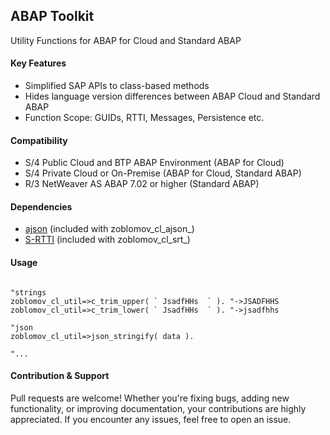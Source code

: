 ## ABAP Toolkit
Utility Functions for ABAP for Cloud and Standard ABAP

#### Key Features
* Simplified SAP APIs to class-based methods
* Hides language version differences between ABAP Cloud and Standard ABAP
* Function Scope: GUIDs, RTTI, Messages, Persistence etc.

#### Compatibility
* S/4 Public Cloud and BTP ABAP Environment (ABAP for Cloud)
* S/4 Private Cloud or On-Premise (ABAP for Cloud, Standard ABAP)
* R/3 NetWeaver AS ABAP 7.02 or higher (Standard ABAP)

#### Dependencies
* [ajson](https://github.com/sbcgua/ajson) (included with zoblomov_cl_ajson_)
* [S-RTTI](https://github.com/sandraros/S-RTTI) (included with zoblomov_cl_srt_)
  
#### Usage

```abap

"strings
zoblomov_cl_util=>c_trim_upper( ` JsadfHHs  ` ). "->JSADFHHS
zoblomov_cl_util=>c_trim_lower( ` JsadfHHs  ` ). "->jsadfhhs

"json
zoblomov_cl_util=>json_stringify( data ).

"...
```

#### Contribution & Support
Pull requests are welcome! Whether you're fixing bugs, adding new functionality, or improving documentation, your contributions are highly appreciated. If you encounter any issues, feel free to open an issue.
